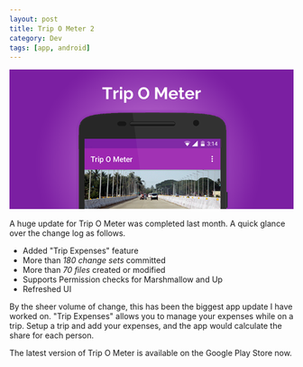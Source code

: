 ```yaml
---
layout: post
title: Trip O Meter 2
category: Dev
tags: [app, android]
---
```

<div class="featured">
  <img src="/public/images/tripometer_promo2.png" alt="Trip O Meter" />
</div>

A huge update for Trip O Meter was completed last month. A quick glance over the change log as follows.

 - Added "Trip Expenses" feature
 - More than *180 change sets* committed
 - More than *70 files* created or modified
 - Supports Permission checks for Marshmallow and Up
 - Refreshed UI
 
By the sheer volume of change, this has been the biggest app update I have worked on. "Trip Expenses" allows you to manage your expenses while on a trip. Setup a trip and add your expenses, and the app would calculate the share for each person.

The latest version of Trip O Meter is available on the Google Play Store now.
